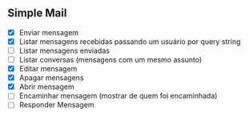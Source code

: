 ## Simple Mail

- [x] Enviar mensagem
- [x] Listar mensagens recebidas passando um usuário por query string
- [ ] Listar mensagens enviadas
- [ ] Listar conversas (mensagens com um mesmo assunto)
- [x] Editar mensagem
- [x] Apagar mensagens
- [x] Abrir mensagem
- [ ] Encaminhar mensagem (mostrar de quem foi encaminhada)
- [ ] Responder Mensagem
